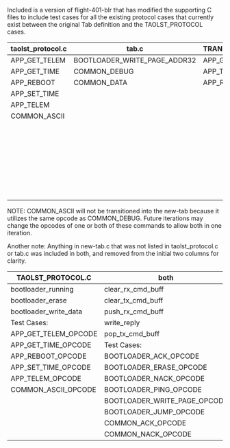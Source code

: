 Included is a version of flight-401-blr that has modified the supporting C files to include test cases for all the existing protocol cases that currently exist between the original Tab definition and the TAOLST_PROTOCOL cases.

| taolst_protocol.c | tab.c                        | TRANSITIONING | new-tab.c                    |
|-------------------|------------------------------|---------------|------------------------------|
| APP_GET_TELEM     | BOOTLOADER_WRITE_PAGE_ADDR32 | APP_GET_TELEM | BOOTLOADER_ACK               |
| APP_GET_TIME      | COMMON_DEBUG                 | APP_TELEM     | BOOTLOADER_ERASE             |
| APP_REBOOT        | COMMON_DATA                  | APP_REBOOT    | BOOTLOADER_NACK              |
| APP_SET_TIME      |                              |               | BOOTLOADER_PING              |
| APP_TELEM         |                              |               | BOOTLOADER_WRITE_PAGE        |
| COMMON_ASCII      |                              |               | BOOTLOADER_JUMP              |
|                   |                              |               | COMMON_ACK                   |
|                   |                              |               | COMMON_NACK                  |
|                   |                              |               | BOOTLOADER_WRITE_PAGE_ADDR32 |
|                   |                              |               | COMMON_DEBUG                 |
|                   |                              |               | COMMON_DATA                  |
|                   |                              |               | APP_SET_TIME                 |
|                   |                              |               | APP_GET_TIME                 |

NOTE: COMMON_ASCII will not be transitioned into the new-tab because it utilizes the same opcode as COMMON_DEBUG. Future iterations may change the opcodes of one or both of these commands to allow both in one iteration.

Another note: Anything in new-tab.c that was not listed in taolst_protocol.c or tab.c was included in both, and removed from the initial two columns for clarity.

| TAOLST_PROTOCOL.C     | both                         | TAB.C                               |
|-----------------------|------------------------------|-------------------------------------|
| bootloader_running    | clear_rx_cmd_buff            | Test Cases:                         |
| bootloader_erase      | clear_tx_cmd_buff            | BOOTLOADER_WRITE_PAGE_ADDR32_OPCODE |
| bootloader_write_data | push_rx_cmd_buff             | COMMON_DEBUG_OPCODE                 |
| Test Cases:           | write_reply                  | COMMN_DATA_OPCODE                   |
| APP_GET_TELEM_OPCODE  | pop_tx_cmd_buff              |                                     |
| APP_GET_TIME_OPCODE   | Test Cases:                  |                                     |
| APP_REBOOT_OPCODE     | BOOTLOADER_ACK_OPCODE        |                                     |
| APP_SET_TIME_OPCODE   | BOOTLOADER_ERASE_OPCODE      |                                     |
| APP_TELEM_OPCODE      | BOOTLOADER_NACK_OPCODE       |                                     |
| COMMON_ASCII_OPCODE   | BOOTLOADER_PING_OPCODE       |                                     |
|                       | BOOTLOADER_WRITE_PAGE_OPCODE |                                     |
|                       | BOOTLOADER_JUMP_OPCODE       |                                     |
|                       | COMMON_ACK_OPCODE            |                                     |
|                       | COMMON_NACK_OPCODE           |                                     |

